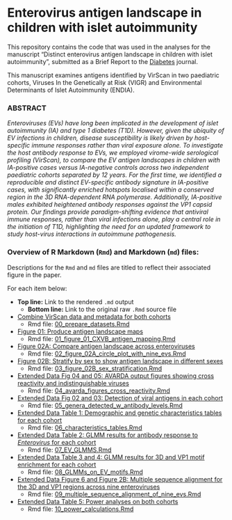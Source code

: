 
# Enterovirus antigen landscape in children with islet autoimmunity

This repository contains the code that was used in the analyses for the
manuscript “Distinct enterovirus antigen landscape in children with
islet autoimmunity”, submitted as a Brief Report to the
[Diabetes](https://diabetesjournals.org/diabetes) journal.

This manuscript examines antigens identified by VirScan in two
paediatric cohorts, Viruses In the Genetically at Risk (VIGR) and
Environmental Determinants of Islet Autoimmunity (ENDIA).

### ABSTRACT

<i> Enteroviruses (EVs) have long been implicated in the development of
islet autoimmunity (IA) and type 1 diabetes (T1D). However, given the
ubiquity of EV infections in children, disease susceptibility is likely
driven by host-specific immune responses rather than viral exposure
alone. To investigate the host antibody response to EVs, we employed
virome-wide serological profiling (VirScan), to compare the EV antigen
landscapes in children with IA-positive cases versus IA-negative
controls across two independent paediatric cohorts separated by 12
years. For the first time, we identified a reproducible and distinct
EV-specific antibody signature in IA-positive cases, with significantly
enriched hotspots localised within a conserved region in the 3D
RNA-dependent RNA polymerase. Additionally, IA-positive males exhibited
heightened antibody responses against the VP1 capsid protein. Our
findings provide paradigm-shifting evidence that antiviral immune
responses, rather than viral infections alone, play a central role in
the initiation of T1D, highlighting the need for an updated framework to
study host-virus interactions in autoimmune pathogenesis. </i>

### Overview of R Markdown (`Rmd`) and Markdown (`md`) files:

Descriptions for the `Rmd` and `md` files are titled to reflect their
associated figure in the paper.

For each item below:

- **Top line:** Link to the rendered `.md` output
  - **Bottom line:** Link to the original raw `.Rmd` source file
- [Combine VirScan data and metadata for both
  cohorts](00_prepare_datasets.md)
  - Rmd file: [00_prepare_datasets.Rmd](00_prepare_datasets.Rmd)
- [Figure 01: Produce antigen landscape
  maps](01_figure_01_CXVB_antigen_mapping.md)
  - Rmd file:
    [01_figure_01_CXVB_antigen_mapping.Rmd](01_figure_01_CXVB_antigen_mapping.Rmd)
- [Figure 02A: Compare antigen landscape across
  enteroviruses](02_figure_02A_circle_plot_with_nine_evs.md)
  - Rmd file:
    [02_figure_02A_circle_plot_with_nine_evs.Rmd](02_figure_02A_circle_plot_with_nine_evs.Rmd)
- [Figure 02B: Stratify by sex to show antigen landscape in different
  sexes](03_figure_02B_sex_stratification.md)
  - Rmd file:
    [03_figure_02B_sex_stratification.Rmd](03_figure_02B_sex_stratification.Rmd)
- [Extended Data Fig 04 and 05: AVARDA output figures showing cross
  reactivity and indistinguishable
  viruses](04_avarda_figures_cross_reactivity.md)
  - Rmd file:
    [04_avarda_figures_cross_reactivity.Rmd](04_avarda_figures_cross_reactivity.Rmd)
- [Extended Data Fig 02 and 03: Detection of viral antigens in each
  cohort](05_genera_detected_w_antibody_levels.md)
  - Rmd file:
    [05_genera_detected_w_antibody_levels.Rmd](05_genera_detected_w_antibody_levels.Rmd)
- [Extended Data Table 1: Demographic and genetic characteristics tables
  for each cohort](06_characteristics_tables.md)
  - Rmd file:
    [06_characteristics_tables.Rmd](06_characteristics_tables.Rmd)
- [Extended Data Table 2: GLMM results for antibody response to
  *Enterovirus* for each cohort](07_EV_GLMMS.md)
  - Rmd file: [07_EV_GLMMS.Rmd](07_EV_GLMMS.Rmd)
- [Extended Data Table 3 and 4: GLMM results for 3D and VP1 motif
  enrichment for each cohort](08_GLMMs_on_EV_motifs.md)
  - Rmd file: [08_GLMMs_on_EV_motifs.Rmd](08_GLMMs_on_EV_motifs.Rmd)
- [Extended Data Figure 6 and Figure 2B: Multiple sequence alignment for
  the 3D and VP1 regions across nine
  enteroviruses](09_multiple_sequence_alignment_of_nine_evs.md)
  - Rmd file:
    [09_multiple_sequence_alignment_of_nine_evs.Rmd](09_multiple_sequence_alignment_of_nine_evs.Rmd)
- [Extended Data Table 5: Power analyses on both
  cohorts](10_power_calculations.md)
  - Rmd file: [10_power_calculations.Rmd](10_power_calculations.Rmd)
